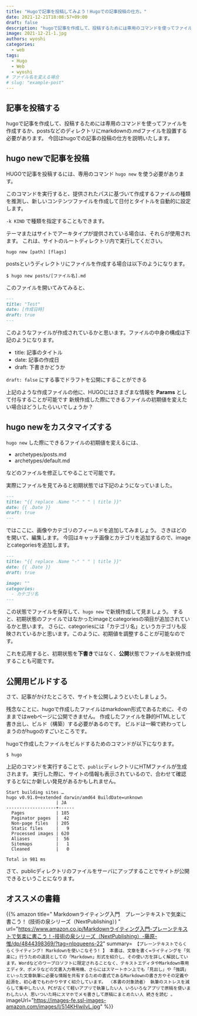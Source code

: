 ```yaml
---
title: "Hugoで記事を投稿してみよう！Hugoでの記事投稿の仕方。"
date: 2021-12-21T18:08:57+09:00
draft: false
description: "hugoで記事を作成して、投稿するためには専用のコマンドを使ってファイルを作成するか、postsなどのディレクトリにmarkdownの.mdファイルを設置する必要があります。今回はhugoでの記事の投稿の仕方を説明いたします。"
image: 2021-12-21-1.jpg
authors: wyoshi
categories:
  - web
tags:
  - Hugo
  - Web
  - wyoshi
# ファイル名を変える場合
# slug: "example-post"
---
```


## 記事を投稿する
hugoで記事を作成して、投稿するためには専用のコマンドを使ってファイルを作成するか、postsなどのディレクトリにmarkdownの.mdファイルを設置する必要があります。
今回はhugoでの記事の投稿の仕方を説明いたします。

## hugo newで記事を投稿
HUGOで記事を投稿するには、専用のコマンド ```hugo new``` を使う必要があります。

このコマンドを実行すると、提供されたパスに基づいて作成するファイルの種類を推測し、新しいコンテンツファイルを作成して日付とタイトルを自動的に設定します。

```-k KIND``` で種類を指定することもできます。

テーマまたはサイトでアーキタイプが提供されている場合は、それらが使用されます。
これは、サイトのルートディレクトリ内で実行してください。

```
hugo new [path] [flags]
```

postsというディレクトリにファイルを作成する場合は以下のようになります。
```shell
$ hugo new posts/[ファイル名].md
```
このファイルを開いてみてみると、
```markdown
---
title: "Test"
date: [作成日時]
draft: true
---

```
このようなファイルが作成されているかと思います。ファイルの中身の構成は下記のようになります。

- title: 記事のタイトル
- date: 記事の作成日
- draft: 下書きかどうか

`draft: false` にする事でドラフトを公開にすることができる

上記のような作成ファイルの他に、HUGOにはさまざまな情報を **Params** として付与することが可能です
新規作成した際にできるファイルの初期値を変えたい場合はどうしたらいいでしょうか？

## hugo newをカスタマイズする
```hugo new``` した際にできるファイルの初期値を変えるには、

- archetypes/posts.md
- archetypes/default.md

などのファイルを修正してやることで可能です。

実際にファイルを見てみると初期状態では下記のようになっていました。
```markdown:archetypes/default.md
---
title: "{{ replace .Name "-" " " | title }}"
date: {{ .Date }}
draft: true
---


```

ではここに、画像やカテゴリのフィールドを追加してみましょう。
さきほどのを開いて、編集します。
今回はキャッチ画像とカテゴリを追加するので、imageとcategoriesを追加します。
```markdown:archetypes/default.md
---
title: "{{ replace .Name "-" " " | title }}"
date: {{ .Date }}
draft: true

image: ""
categories:
  - カテゴリ名
---
```
この状態でファイルを保存して、```hugo new``` で新規作成して見ましょう。
すると、初期状態のファイルではなかったimageとcategoriesの項目が追加されているかと思います。
さらに、categoriesには「カテゴリ名」というカテゴリも反映されているかと思います。このように、初期値を調整することが可能なのです。

これを応用すると、初期状態を**下書き**ではなく、**公開**状態でファイルを新規作成することも可能です。


## 公開用ビルドする
さて、記事がかけたところで、サイトを公開しようといたしましょう。

残念なことに、hugoで作成したファイルはmarkdown形式であるために、そのままではwebページに公開できません。
作成したファイルを静的HTMLとして書き出し、ビルド（構築）する必要があるのです。
ビルドは一瞬で終わってしまうのがhugoのすごいところです。

hugoで作成したファイルをビルドするためのコマンドが以下になります。
```shell
$ hugo
```

上記のコマンドを実行することで、```public```ディレクトリにHTMファイルが生成されます。
実行した際に、サイトの情報も表示されているので、合わせて確認するとなにか新しい発見があるかもしれません。

```
Start building sites …
hugo v0.91.0+extended darwin/amd64 BuildDate=unknown
                   | JA
-------------------+------
  Pages            | 185
  Paginator pages  |  42
  Non-page files   | 205
  Static files     |   9
  Processed images | 620
  Aliases          |  56
  Sitemaps         |   1
  Cleaned          |   0

Total in 981 ms
```


さて、publicディレクトリのファイルをサーバにアップすることでサイトが公開できるということになります。


## オススメの書籍
{{% amazon title=" Markdownライティング入門　プレーンテキストで気楽に書こう！ (技術の泉シリーズ（NextPublishing）) " url="https://www.amazon.co.jp/Markdownライティング入門-プレーンテキストで気楽に書こう！-技術の泉シリーズ（NextPublishing）-藤原-惟/dp/4844398369/?tag=nlpqueens-22" summary=` 【プレーンテキストでらくらくライティング! Markdownを使いこなそう! 】 本書は、文章を書く=ライティングを「気楽に」行うための道具としての「Markdown」形式を紹介し、その使い方を詳しく解説しています。Wordなどのワープロソフトに限定されることなく、テキストエディタやMarkdown専用エディタ、ポメラなどの文書入力専用機、さらにはスマートホン上でも「見出し」や「強調」といった文章執筆に必要な情報を共有するための書式であるMarkdownの書き方やその定義や起源を、初心者でもわかりやすく紹介しています。 〈本書の対象読者〉 執筆のストレスを減らして集中したい人 PCが古くて軽いアプリで執筆したい人 いろいろなアプリで原稿を使いまわしたい人 思いついた時にスマホでメモ書きして原稿にまとめたい人 続きを読む 。` imageUrl="https://images-fe.ssl-images-amazon.com/images/I/514KHlwilvL.jpg" %}}





